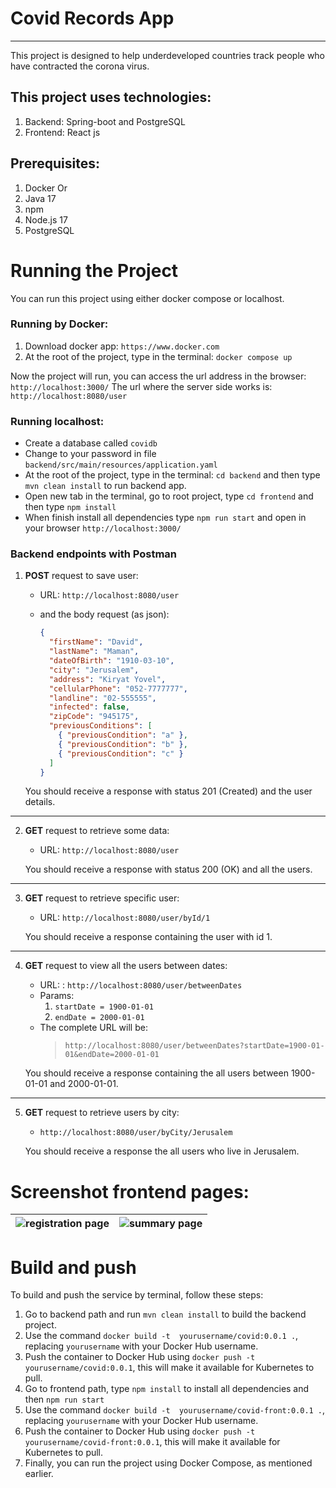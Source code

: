 # Covid Records App
***
This project is designed to help underdeveloped countries track 
people who have contracted the corona virus.

## This project uses technologies:
1. Backend: Spring-boot and  PostgreSQL
2. Frontend: React js

## Prerequisites:
1. Docker
   Or
1. Java 17
2. npm
3. Node.js 17 
4. PostgreSQL

# Running the Project
You can run this project using either docker compose or localhost.

### Running by Docker:
1. Download docker app: ```https://www.docker.com```
2. At the root of the project, type in the terminal: ```docker compose up```

Now the project will run, you can access the url address in the browser:
```http://localhost:3000/```
The url where the server side works is:
```http://localhost:8080/user```

### Running localhost:
- Create a database called ```covidb```
- Change to your password in file ```backend/src/main/resources/application.yaml```
- At the root of the project, type in the terminal: ```cd backend```
  and then type ```mvn clean install``` to run backend app.
- Open new tab in the terminal, go to root project, type ```cd frontend```
  and then type ```npm install``` 
- When finish install all dependencies type ```npm run start``` and open 
  in your browser ```http://localhost:3000/```

### Backend endpoints with Postman
1. **POST** request to save user:
   - URL: ```http://localhost:8080/user```
   - and the body request (as json):

       ```json
       {
         "firstName": "David",
         "lastName": "Maman",
         "dateOfBirth": "1910-03-10",
         "city": "Jerusalem",
         "address": "Kiryat Yovel",
         "cellularPhone": "052-7777777",
         "landline": "02-555555",
         "infected": false,
         "zipCode": "945175",
         "previousConditions": [
           { "previousCondition": "a" },
           { "previousCondition": "b" },
           { "previousCondition": "c" }
         ]
       }
       ```

   You should receive a response with status 201 (Created) and the user details.
***
2. **GET** request to retrieve some data:
   - URL: ```http://localhost:8080/user```

    You should receive a response with status 200 (OK) and all the users.
***
3. **GET** request to retrieve specific user:
   -  URL: ```http://localhost:8080/user/byId/1```

    You should receive a response containing the user with id 1.
***
4. **GET** request to view all the users between dates:
   - URL: : ```http://localhost:8080/user/betweenDates```
   - Params:
       1. ```startDate = 1900-01-01``` 
       2. ```endDate = 2000-01-01```
   - The complete URL will be:
        > `http://localhost:8080/user/betweenDates?startDate=1900-01-01&endDate=2000-01-01`

    You should receive a response containing the all users between 1900-01-01 and 2000-01-01.
***
5. **GET** request to retrieve users by city:
   - ```http://localhost:8080/user/byCity/Jerusalem```

    You should receive a response the all users who live in Jerusalem.

# Screenshot frontend pages:

| ![registration page](./screenshot/registration-page.png) | ![summary page](./screenshot/summary-page.png) |
|:--------------------------------------------------------:|:----------------------------------------------:|


# Build and push

To build and push the service by terminal, follow these steps:
1) Go to backend path and run ```mvn clean install``` to build the backend project.
2) Use the command ```docker build -t  yourusername/covid:0.0.1 .```, replacing ```yourusername``` with your Docker Hub username.
3) Push the container to Docker Hub using ```docker push -t yourusername/covid:0.0.1```, this will make it available for Kubernetes to pull.
4) Go to frontend path, type ```npm install``` to install all dependencies and then ```npm run start```
5) Use the command ```docker build -t  yourusername/covid-front:0.0.1 .```, replacing ```yourusername```
      with your Docker Hub username.
6) Push the container to Docker Hub using ```docker push -t yourusername/covid-front:0.0.1```, this will make it available for Kubernetes to pull.
7) Finally, you can run the project using Docker Compose, as mentioned earlier.
